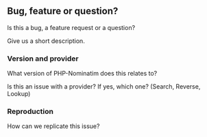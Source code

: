 ## Bug, feature or question?

Is this a bug, a feature request or a question?

Give us a short description.

### Version and provider

What version of PHP-Nominatim does this relates to?

Is this an issue with a provider? If yes, which one? (Search, Reverse, Lookup)

### Reproduction

How can we replicate this issue?
